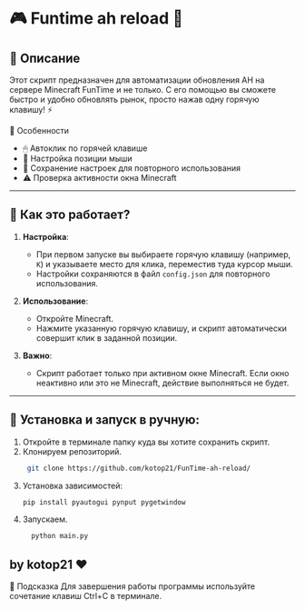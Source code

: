 # 🎮 Funtime ah reload 🎯

## 📝 Описание  
Этот скрипт предназначен для автоматизации обновления AH на сервере Minecraft FunTime и не только. 
С его помощью вы сможете быстро и удобно обновлять рынок, просто нажав одну горячую клавишу! ⚡  

🌟 Особенности
   - 🖱 Автоклик по горячей клавише
   - 🎯 Настройка позиции мыши
   - 🔄 Сохранение настроек для повторного использования
   - ⚠️ Проверка активности окна Minecraft

---

## 🚀 Как это работает?  
1. **Настройка**:  
   - При первом запуске вы выбираете горячую клавишу (например, `K`) и указываете место для клика, переместив туда курсор мыши.  
   - Настройки сохраняются в файл `config.json` для повторного использования.  

2. **Использование**:  
   - Откройте Minecraft.  
   - Нажмите указанную горячую клавишу, и скрипт автоматически совершит клик в заданной позиции.  

3. **Важно**:
   - Скрипт работает только при активном окне Minecraft. Если окно неактивно или это не Minecraft, действие выполняться не будет.  

---

## 🔧 Установка и запуск в ручную:
1. Откройте в терминале папку куда вы хотите сохранить скрипт.
2. Клонируем репозиторий.
   ```bash
    git clone https://github.com/kotop21/FunTime-ah-reload/
3. Установка зависимостей:  
   ```bash
   pip install pyautogui pynput pygetwindow
   
4. Запускаем.
    ```bash
      python main.py

by kotop21 ❤️
---
📌 Подсказка
Для завершения работы программы используйте сочетание клавиш Ctrl+C в терминале.
